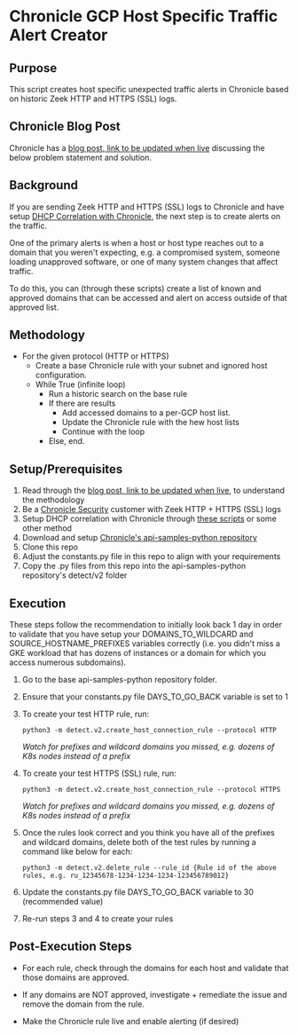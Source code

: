 # Chronicle GCP Host Specific Traffic Alert Creator

## Purpose
This script creates host specific unexpected traffic alerts in Chronicle based on historic Zeek HTTP and HTTPS (SSL) logs.

## Chronicle Blog Post
Chronicle has a [blog post, link to be updated when live](https://chroniclesec.medium.com/) discussing the below problem statement and solution.

## Background
If you are sending Zeek HTTP and HTTPS (SSL) logs to Chronicle and have setup [DHCP Correlation with Chronicle](https://github.com/Ucnt/chronicle-gcp-dhcp-log-creator), the next step is to create alerts on the traffic.  

One of the primary alerts is when a host or host type reaches out to a domain that you weren't expecting, e.g. a compromised system, someone loading unapproved software, or one of many system changes that affect traffic.

To do this, you can (through these scripts) create a list of known and approved domains that can be accessed and alert on access outside of that approved list.

## Methodology

- For the given protocol (HTTP or HTTPS)
  - Create a base Chronicle rule with your subnet and ignored host configuration.
  - While True (infinite loop)
    - Run a historic search on the base rule
    - If there are results
      - Add accessed domains to a per-GCP host list.
      - Update the Chronicle rule with the hew host lists
      - Continue with the loop
    - Else, end.


## Setup/Prerequisites
1. Read through the [blog post, link to be updated when live](https://chroniclesec.medium.com/), to understand the methodology
2. Be a [Chronicle Security](https://chronicle.security/) customer with Zeek HTTP + HTTPS (SSL) logs
3. Setup DHCP correlation with Chronicle through [these scripts](https://github.com/Ucnt/chronicle-gcp-dhcp-log-creator) or some other method
4. Download and setup [Chronicle's api-samples-python repository](https://github.com/chronicle/api-samples-python)
5. Clone this repo
6. Adjust the constants.py file in this repo to align with your requirements
7. Copy the .py files from this repo into the api-samples-python repository's detect/v2 folder

## Execution

These steps follow the recommendation to initially look back 1 day in order to validate that you have setup your DOMAINS_TO_WILDCARD and SOURCE_HOSTNAME_PREFIXES variables correctly (i.e. you didn't miss a GKE workload that has dozens of instances or a domain for which you access numerous subdomains).

1. Go to the base api-samples-python repository folder.

2. Ensure that your constants.py file DAYS_TO_GO_BACK variable is set to 1

3. To create your test HTTP rule, run: 

   ```
   python3 -m detect.v2.create_host_connection_rule --protocol HTTP
   ```
  
   *Watch for prefixes and wildcard domains you missed, e.g. dozens of K8s nodes instead of a prefix*

4. To create your test HTTPS (SSL) rule, run: 

   ```
   python3 -m detect.v2.create_host_connection_rule --protocol HTTPS
   ``` 

   *Watch for prefixes and wildcard domains you missed, e.g. dozens of K8s nodes instead of a prefix*

5. Once the rules look correct and you think you have all of the prefixes and wildcard domains, delete both of the test rules by running a command like below for each:

   ```
   python3 -m detect.v2.delete_rule --rule_id {Rule id of the above rules, e.g. ru_12345678-1234-1234-1234-123456789012}
   ``` 

6. Update the constants.py file DAYS_TO_GO_BACK variable to 30 (recommended value)

7. Re-run steps 3 and 4 to create your rules


## Post-Execution Steps

   * For each rule, check through the domains for each host and validate that those domains are approved.

   * If any domains are NOT approved, investigate + remediate the issue and remove the domain from the rule.

   * Make the Chronicle rule live and enable alerting (if desired)